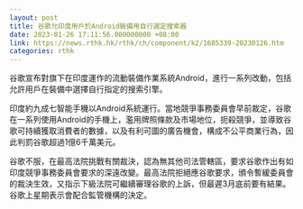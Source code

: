 ```yaml
---
layout: post
title: 谷歌允印度用戶於Android裝備用自行選定搜索器
date: 2023-01-26 17:11:56.000000000 +08:00
link: https://news.rthk.hk/rthk/ch/component/k2/1685339-20230126.htm
categories: rthk
---
```


谷歌宣布對旗下在印度運作的流動裝備作業系統Android，進行一系列改動，包括允許用戶在裝備中選擇自行指定的搜索引擎。

印度約九成七智能手機以Android系統運行。當地競爭事務委員會早前裁定，谷歌在一系列使用Android的手機上，濫用牌照條款及市場地位，扼殺競爭，並導致谷歌可持續獲取消費者的數據，以及有利可圖的廣告機會，構成不公平商業行為，因此判罰谷歌超過1億6千萬美元。

谷歌不服，在最高法院挑戰有關裁決，認為無其他司法管轄區，要求谷歌作出有如印度競爭事務委員會要求的深遠改變。最高法院拒絕應谷歌要求，頒令暫緩委員會的裁決生效，又指示下級法院可繼續審理谷歌的上訴，但最遲3月底前要有結果。谷歌上星期表示會配合監管機構的決定。
